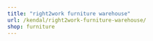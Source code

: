 ```yaml
---
title: "right2work furniture warehouse"
url: /kendal/right2work-furniture-warehouse/
shop: furniture
---
```

